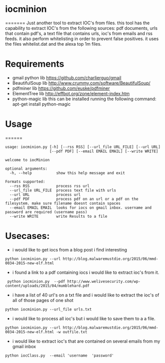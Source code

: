 # iocminion
=======
Just another tool to extract IOC's from files. this tool has the capability to extract IOC's from the following sources: pdf documents, urls that contain pdf's, a text file that contains urls, ioc's from emails and rss feeds. it also perform whitelisting in order to prevent false positives. it uses the files whitelist.dat and the alexa top 1m files.

# Requirements
  - gmail python lib https://github.com/charlierguo/gmail
  - BeautifulSoup lib http://www.crummy.com/software/BeautifulSoup/
  - pdfminer lib https://github.com/euske/pdfminer
  - ElementTree lib http://effbot.org/zone/element-index.htm
  - python-magic lib this can be installed running the following command: apt-get install python-magic 

# Usage
======
```
usage: iocminion.py [-h] [--rss RSS] [--url_file URL_FILE] [--url URL]
                    [--pdf PDF] [--email EMAIL EMAIL] [--write WRITE]

welcome to iocMinion

optional arguments:
  -h, --help           show this help message and exit

Formats supported:
  --rss RSS            process rss url
  --url_file URL_FILE  process text file with urls
  --url URL            process url
  --pdf PDF            process pdf on an url or a pdf on the filesystem. make sure filename doesnt contain spaces
  --email EMAIL EMAIL  looks for iocs on gmail inbox. username and password are required (username pass)
  --write WRITE        write Results to a file

```
# Usecases:
- i would like to get iocs from a blog post i find interesting 
```
python iocminion.py --url http://blog.malwaremustdie.org/2015/06/mmd-0034-2015-new-elf.html
```
- i found a link to a pdf containing iocs i would like to extract ioc's from it.
```
 python iocminion.py  --pdf http://www.welivesecurity.com/wp-content/uploads/2015/04/mumblehard.pdf
```
- i have a list of 40 url's on a txt file and i would like to extract the ioc's of all of those pages of one shot
```
python iocminion.py --url_file urls.txt
```
- i would like to process all ioc's but i would like to save them to a a file.
```
python iocminion.py --url http://blog.malwaremustdie.org/2015/06/mmd-0034-2015-new-elf.html -w outfile.txt
```
- i would like to extract ioc's that are contained on several emails from my gmail inbox 
```
python iocClass.py  --email 'username  'password'
```
